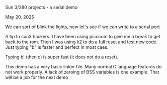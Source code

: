 Sun 3/280 projects - a serial demo

May 20, 2025

We can sort of blink the lights, now let's see if
 we can write to a serial port

A tip to sun3 hackers.  I have been using picocom to give
me a break to get back to the rom.  Then I was using k2
to do a full reset and test new code.  Just typing "b"
is faster and perfect in most caes.

Typing b! (then c) is super fast (it does not do a reset).

This demo has a very basic linker file.
Many normal C language features do not work properly.
A lack of zeroing of BSS variables is one example.
That will be a job for the next demo
